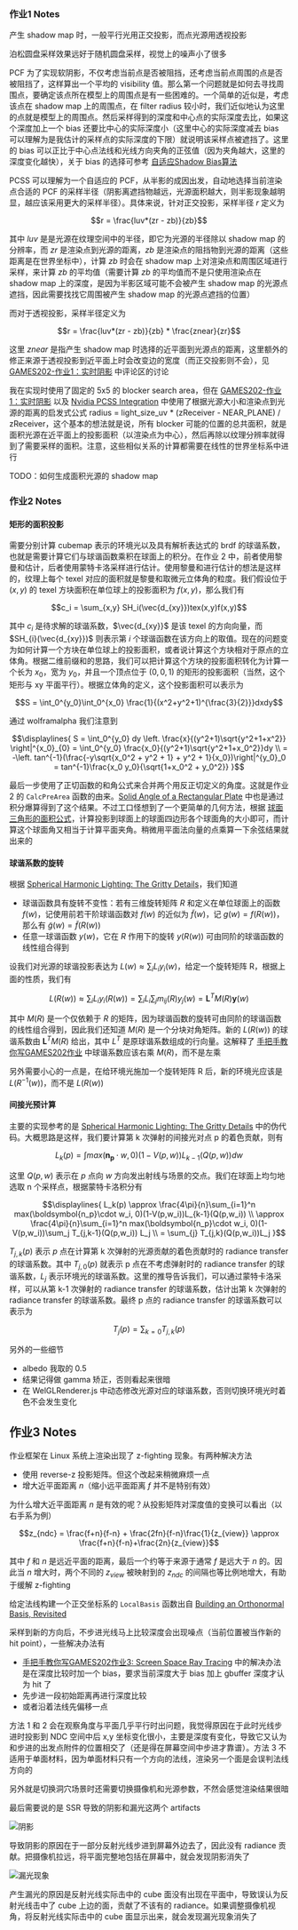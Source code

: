 ### 作业1 Notes
产生 shadow map 时，一般平行光用正交投影，而点光源用透视投影

泊松圆盘采样效果远好于随机圆盘采样，视觉上的噪声小了很多

PCF 为了实现软阴影，不仅考虑当前点是否被阻挡，还考虑当前点周围的点是否被阻挡了，这样算出一个平均的 visibility 值。那么第一个问题就是如何去寻找周围点，要确定该点所在模型上的周围点是有一些困难的。一个简单的近似是，考虑该点在 shadow map 上的周围点，在 filter radius 较小时，我们近似地认为这里的点就是模型上的周围点。然后采样得到的深度和中心点的实际深度去比，如果这个深度加上一个 bias 还要比中心的实际深度小（这里中心的实际深度减去 bias 可以理解为是我估计的采样点的实际深度的下限）就说明该采样点被遮挡了。这里的 bias 可以正比于中心点法线和光线方向夹角的正弦值（因为夹角越大，这里的深度变化越快），关于 bias 的选择可参考 [自适应Shadow Bias算法](https://zhuanlan.zhihu.com/p/370951892)

PCSS 可以理解为一个自适应的 PCF，从半影的成因出发，自动地选择当前渲染点合适的 PCF 的采样半径（阴影离遮挡物越远，光源面积越大，则半影现象越明显，越应该采用更大的采样半径）。具体来说，针对正交投影，采样半径 $r$ 定义为
```math
r = \frac{luv*(zr - zb)}{zb}
```
其中 $luv$ 是是光源在纹理空间中的半径，即它为光源的半径除以 shadow map 的分辨率，而 $zr$ 是渲染点到光源的距离，$zb$ 是渲染点的阻挡物到光源的距离（这些距离是在世界坐标中），计算 $zb$ 时会在 shadow map 上对渲染点和周围区域进行采样，来计算 $zb$ 的平均值（需要计算 $zb$ 的平均值而不是只使用渲染点在 shadow map 上的深度，是因为半影区域可能不会被产生 shadow map 的光源点遮挡，因此需要找找它周围被产生 shadow map 的光源点遮挡的位置）

而对于透视投影，采样半径定义为
```math
r = \frac{luv*(zr - zb)}{zb} * \frac{znear}{zr}
```
这里 $znear$ 是指产生 shadow map 时选择的近平面到光源点的距离，这里额外的修正来源于透视投影到近平面上时会改变边的宽度（而正交投影则不会），见 [GAMES202-作业1：实时阴影](https://zhuanlan.zhihu.com/p/595039591) 中评论区的讨论

我在实现时使用了固定的 5x5 的 blocker search area，但在 [GAMES202-作业1：实时阴影](https://zhuanlan.zhihu.com/p/595039591) 以及 [Nvidia PCSS Integration](https://developer.download.nvidia.cn/whitepapers/2008/PCSS_Integration.pdf) 中使用了根据光源大小和渲染点到光源的距离的启发式公式 radius = light_size_uv * (zReceiver - NEAR_PLANE) / zReceiver，这个基本的想法就是说，所有 blocker 可能的位置的总共面积，就是面积光源在近平面上的投影面积（以渲染点为中心），然后再除以纹理分辨率就得到了需要采样的面积。注意，这些相似关系的计算都需要在线性的世界坐标系中进行

TODO：如何生成面积光源的 shadow map
### 作业2 Notes
#### 矩形的面积投影
需要分别计算 cubemap 表示的环境光以及具有解析表达式的 brdf 的球谐系数，也就是需要计算它们与球谐函数乘积在球面上的积分。在作业 2 中，前者使用黎曼和估计，后者使用蒙特卡洛采样进行估计。使用黎曼和进行估计的想法是这样的，纹理上每个 texel 对应的面积就是黎曼和取微元立体角的粒度。我们假设位于 $(x,y)$ 的 texel 方块面积在单位球上的投影面积为 $f(x,y)$，那么我们有
```math
c_i = \sum_{x,y} SH_i(\vec{d_{xy}})tex(x,y)f(x,y)
```
其中 $c_i$ 是待求解的球谐系数，$\vec{d_{xy}}$ 是该 texel 的方向向量，而 $SH_{i}(\vec{d_{xy}})$ 则表示第 $i$ 个球谐函数在该方向上的取值。现在的问题变为如何计算一个方块在单位球上的投影面积，或者说计算这个方块相对于原点的立体角。根据二维前缀和的思路，我们可以把计算这个方块的投影面积转化为计算一个长为 $x_0$，宽为 $y_0$，并且一个顶点位于 $(0,0,1)$ 的矩形的投影面积（当然，这个矩形与 xy 平面平行）。根据立体角的定义，这个投影面积可以表示为
```math
S = \int_0^{y_0}\int_0^{x_0} \frac{1}{(x^2+y^2+1)^{\frac{3}{2}}}dxdy
```
通过 wolframalpha 我们注意到 
```math
\displaylines{
S = \int_0^{y_0} dy \left. \frac{x}{(y^2+1)\sqrt{y^2+1+x^2}} \right|^{x_0}_{0} = \int_0^{y_0} \frac{x_0}{(y^2+1)\sqrt{y^2+1+x_0^2}}dy \\
= -\left. tan^{-1}(\frac{-y\sqrt{x_0^2 + y^2 + 1} + y^2 + 1}{x_0})\right|^{y_0}_0 = tan^{-1}\frac{x_0 y_0}{\sqrt{1+x_0^2 + y_0^2}}
}
```
最后一步使用了正切函数的和角公式来合并两个用反正切定义的角度。这就是作业 2 的 `CalcPreArea` 函数的由来。[Solid Angle of a Rectangular Plate](https://rxiv.org/pdf/2001.0603v1.pdf) 中也是通过积分爆算得到了这个结果。不过工口怪想到了一个更简单的几何方法，根据 [球面三角形的面积公式](https://zhuanlan.zhihu.com/p/97346034)，计算投影到球面上的球面四边形各个球面角的大小即可，而计算这个球面角又相当于计算平面夹角。稍微用平面法向量的点乘算一下余弦结果就出来的
#### 球谐系数的旋转
根据 [Spherical Harmonic Lighting: The Gritty Details](https://3dvar.com/Green2003Spherical.pdf)，我们知道
* 球谐函数具有旋转不变性：若有三维旋转矩阵 $R$ 和定义在单位球面上的函数 $f(w)$，记使用前若干阶球谐函数对 $f(w)$ 的近似为 $\widetilde{f}(w)$，记 $g(w) = f(R(w))$，那么有 $\widetilde{g}(w) = \widetilde{f}(R(w))$
* 任意一球谐函数 $y(w)$，它在 $R$ 作用下的旋转 $y(R(w))$ 可由同阶的球谐函数的线性组合得到

设我们对光源的球谐投影表达为 $L(w) \approx \sum_{i}L_i y_i(w)$，给定一个旋转矩阵 R，根据上面的性质，我们有
```math
L(R(w)) \approx \sum_{i}L_i y_i(R(w)) = \sum_{i}L_i \sum_{j}m_{ij}(R)y_j(w) = \boldsymbol{L}^T M(R) \boldsymbol{y}(w)
```
其中 $M(R)$ 是一个仅依赖于 $R$ 的矩阵，因为球谐函数的旋转可由同阶的球谐函数的线性组合得到，因此我们还知道 $M(R)$ 是一个分块对角矩阵。新的 $L(R(w))$ 的球谐系数由 $\boldsymbol{L}^T M(R)$ 给出，其中 $L^T$ 是原球谐系数组成的行向量。这解释了 [手把手教你写GAMES202作业](https://zhuanlan.zhihu.com/p/596050050) 中球谐系数应该右乘 $M(R)$，而不是左乘

另外需要小心的一点是，在给环境光施加一个旋转矩阵 R 后，新的环境光应该是 $L(R^{-1}(w))$，而不是 $L(R(w))$
#### 间接光预计算
主要的实现参考的是 [Spherical Harmonic Lighting: The Gritty Details](https://3dvar.com/Green2003Spherical.pdf) 中的伪代码。大概思路是这样，我们要计算第 k 次弹射的间接光对点 p 的着色贡献，则有
```math
L_k(p) = \int max(\boldsymbol{n_p}\cdot w, 0)(1-V(p,w))L_{k-1}(Q(p,w))dw
```
这里 $Q(p,w)$ 表示在 $p$ 点向 $w$ 方向发出射线与场景的交点。我们在球面上均匀地选取 n 个采样点，根据蒙特卡洛积分有
```math
\displaylines{
L_k(p) \approx \frac{4\pi}{n}\sum_{i=1}^n max(\boldsymbol{n_p}\cdot w_i, 0)(1-V(p,w_i))L_{k-1}(Q(p,w_i)) \\
\approx \frac{4\pi}{n}\sum_{i=1}^n max(\boldsymbol{n_p}\cdot w_i, 0)(1-V(p,w_i))\sum_j T_{j,k-1}(Q(p,w_i)) L_j \\
= \sum_{j} T_{j,k}(Q(p,w_i))L_j

}
```
$T_{j,k}(p)$ 表示 $p$ 点在计算第 k 次弹射的光源贡献的着色贡献时的 radiance transfer 的球谐系数。其中 $T_{j,0}(p)$ 就表示 p 点在不考虑弹射时的 radiance transfer 的球谐系数，$L_j$ 表示环境光的球谐系数。这里的推导告诉我们，可以通过蒙特卡洛采样，可以从第 k-1 次弹射的 radiance transfer 的球谐系数，估计出第 k 次弹射的 radiance transfer 的球谐系数。最终 p 点的 radiance transfer 的球谐系数可以表示为
```math
T_j(p) = \sum_{k=0}T_{j,k}(p)
```
另外的一些细节
* albedo 我取的 0.5
* 结果记得做 gamma 矫正，否则看起来很暗
* 在 WelGLRenderer.js 中动态修改光源对应的球谐系数，否则切换环境光时着色不会发生变化
## 作业3 Notes
作业框架在 Linux 系统上渲染出现了 z-fighting 现象。有两种解决方法
* 使用 reverse-z 投影矩阵。但这个改起来稍微麻烦一点
* 增大近平面距离 $n$（缩小远平面距离 $f$ 并不是特别有效）

为什么增大近平面距离 $n$ 是有效的呢？从投影矩阵对深度值的变换可以看出（以右手系为例）
```math
z_{ndc} = \frac{f+n}{f-n} + \frac{2fn}{f-n}\frac{1}{z_{view}} \approx \frac{f+n}{f-n}+\frac{2n}{z_{view}}
```
其中 $f$ 和 $n$ 是远近平面的距离，最后一个约等于来源于通常 $f$ 是远大于 $n$ 的。因此当 $n$ 增大时，两个不同的 $z_{view}$ 被映射到的 $z_{ndc}$ 的间隔也等比例地增大，有助于缓解 z-fighting

给定法线构建一个正交坐标系的 `LocalBasis` 函数出自 [Building an Orthonormal Basis, Revisited](https://graphics.pixar.com/library/OrthonormalB/paper.pdf)

采样到新的方向后，不步进光线马上比较深度会出现噪点（当前位置被当作新的 hit point），一些解决办法有
* [手把手教你写GAMES202作业3: Screen Space Ray Tracing](https://zhuanlan.zhihu.com/p/599842851) 中的解决办法是在深度比较时加一个 bias，要求当前深度大于 bias 加上 gbuffer 深度才认为 hit 了
* 先步进一段初始距离再进行深度比较
* 或者沿着法线先偏移一点

方法 1 和 2 会在观察角度与平面几乎平行时出问题，我觉得原因在于此时光线步进时投影到 NDC 空间中后 x,y 坐标变化很小，主要是深度有变化，导致它又认为和步进的出发点附件的位置相交了（还是得在屏幕空间中步进才靠谱）。方法 3 不适用于单面材料，因为单面材料只有一个方向的法线，渲染另一个面是会误判法线方向的

另外就是切换洞穴场景时还需要切换摄像机和光源参数，不然会感觉渲染结果很暗

最后需要说的是 SSR 导致的阴影和漏光这两个 artifacts

![阴影](pictures/阴影.png)

导致阴影的原因在于一部分反射光线步进到屏幕外边去了，因此没有 radiance 贡献。把摄像机拉远，将平面完整地包括在屏幕中，就会发现阴影消失了

![漏光现象](pictures/漏光现象.png)

产生漏光的原因是反射光线实际击中的 cube 面没有出现在平面中，导致误认为反射光线击中了 cube 上边的面，贡献了不该有的 radiance。如果调整摄像机视角，将反射光线实际击中的 cube 面显示出来，就会发现漏光现象消失了
